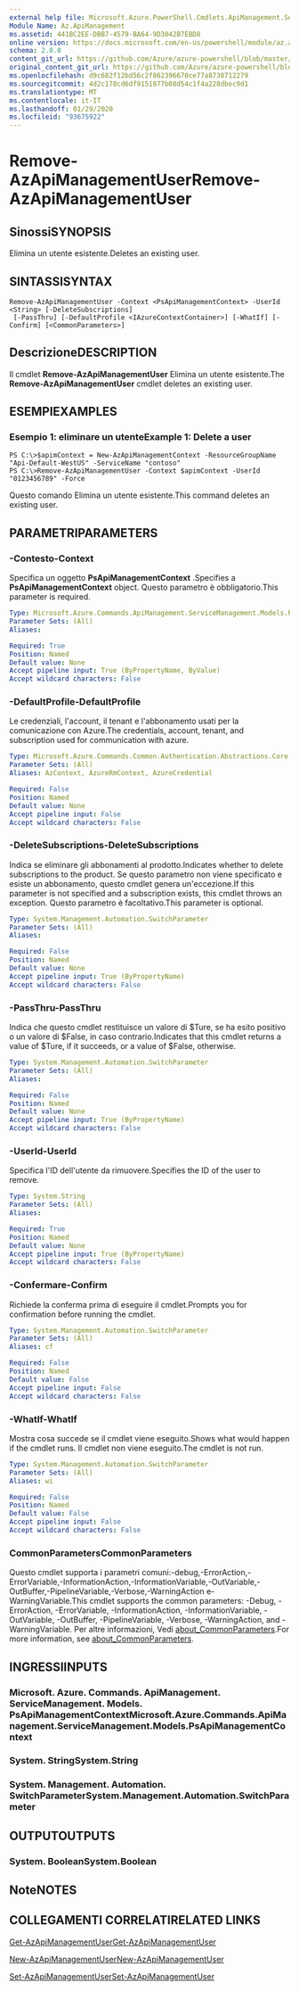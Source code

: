 ```yaml
---
external help file: Microsoft.Azure.PowerShell.Cmdlets.ApiManagement.ServiceManagement.dll-Help.xml
Module Name: Az.ApiManagement
ms.assetid: 441BC2EE-DBB7-4579-BA64-9D3042B7EBD8
online version: https://docs.microsoft.com/en-us/powershell/module/az.apimanagement/remove-azapimanagementuser
schema: 2.0.0
content_git_url: https://github.com/Azure/azure-powershell/blob/master/src/ApiManagement/ApiManagement/help/Remove-AzApiManagementUser.md
original_content_git_url: https://github.com/Azure/azure-powershell/blob/master/src/ApiManagement/ApiManagement/help/Remove-AzApiManagementUser.md
ms.openlocfilehash: d9c682f12bd56c2f862396670ce77a8730712279
ms.sourcegitcommit: 4d2c178cd6df9151877b08d54c1f4a228dbec9d1
ms.translationtype: MT
ms.contentlocale: it-IT
ms.lasthandoff: 01/29/2020
ms.locfileid: "93675922"
---
```

# <span data-ttu-id="aed36-101">Remove-AzApiManagementUser</span><span class="sxs-lookup"><span data-stu-id="aed36-101">Remove-AzApiManagementUser</span></span>

## <span data-ttu-id="aed36-102">Sinossi</span><span class="sxs-lookup"><span data-stu-id="aed36-102">SYNOPSIS</span></span>
<span data-ttu-id="aed36-103">Elimina un utente esistente.</span><span class="sxs-lookup"><span data-stu-id="aed36-103">Deletes an existing user.</span></span>

## <span data-ttu-id="aed36-104">SINTASSI</span><span class="sxs-lookup"><span data-stu-id="aed36-104">SYNTAX</span></span>

```
Remove-AzApiManagementUser -Context <PsApiManagementContext> -UserId <String> [-DeleteSubscriptions]
 [-PassThru] [-DefaultProfile <IAzureContextContainer>] [-WhatIf] [-Confirm] [<CommonParameters>]
```

## <span data-ttu-id="aed36-105">Descrizione</span><span class="sxs-lookup"><span data-stu-id="aed36-105">DESCRIPTION</span></span>
<span data-ttu-id="aed36-106">Il cmdlet **Remove-AzApiManagementUser** Elimina un utente esistente.</span><span class="sxs-lookup"><span data-stu-id="aed36-106">The **Remove-AzApiManagementUser** cmdlet deletes an existing user.</span></span>

## <span data-ttu-id="aed36-107">ESEMPI</span><span class="sxs-lookup"><span data-stu-id="aed36-107">EXAMPLES</span></span>

### <span data-ttu-id="aed36-108">Esempio 1: eliminare un utente</span><span class="sxs-lookup"><span data-stu-id="aed36-108">Example 1: Delete a user</span></span>
```
PS C:\>$apimContext = New-AzApiManagementContext -ResourceGroupName "Api-Default-WestUS" -ServiceName "contoso"
PS C:\>Remove-AzApiManagementUser -Context $apimContext -UserId "0123456789" -Force
```

<span data-ttu-id="aed36-109">Questo comando Elimina un utente esistente.</span><span class="sxs-lookup"><span data-stu-id="aed36-109">This command deletes an existing user.</span></span>

## <span data-ttu-id="aed36-110">PARAMETRI</span><span class="sxs-lookup"><span data-stu-id="aed36-110">PARAMETERS</span></span>

### <span data-ttu-id="aed36-111">-Contesto</span><span class="sxs-lookup"><span data-stu-id="aed36-111">-Context</span></span>
<span data-ttu-id="aed36-112">Specifica un oggetto **PsApiManagementContext** .</span><span class="sxs-lookup"><span data-stu-id="aed36-112">Specifies a **PsApiManagementContext** object.</span></span>
<span data-ttu-id="aed36-113">Questo parametro è obbligatorio.</span><span class="sxs-lookup"><span data-stu-id="aed36-113">This parameter is required.</span></span>

```yaml
Type: Microsoft.Azure.Commands.ApiManagement.ServiceManagement.Models.PsApiManagementContext
Parameter Sets: (All)
Aliases:

Required: True
Position: Named
Default value: None
Accept pipeline input: True (ByPropertyName, ByValue)
Accept wildcard characters: False
```

### <span data-ttu-id="aed36-114">-DefaultProfile</span><span class="sxs-lookup"><span data-stu-id="aed36-114">-DefaultProfile</span></span>
<span data-ttu-id="aed36-115">Le credenziali, l'account, il tenant e l'abbonamento usati per la comunicazione con Azure.</span><span class="sxs-lookup"><span data-stu-id="aed36-115">The credentials, account, tenant, and subscription used for communication with azure.</span></span>

```yaml
Type: Microsoft.Azure.Commands.Common.Authentication.Abstractions.Core.IAzureContextContainer
Parameter Sets: (All)
Aliases: AzContext, AzureRmContext, AzureCredential

Required: False
Position: Named
Default value: None
Accept pipeline input: False
Accept wildcard characters: False
```

### <span data-ttu-id="aed36-116">-DeleteSubscriptions</span><span class="sxs-lookup"><span data-stu-id="aed36-116">-DeleteSubscriptions</span></span>
<span data-ttu-id="aed36-117">Indica se eliminare gli abbonamenti al prodotto.</span><span class="sxs-lookup"><span data-stu-id="aed36-117">Indicates whether to delete subscriptions to the product.</span></span>
<span data-ttu-id="aed36-118">Se questo parametro non viene specificato e esiste un abbonamento, questo cmdlet genera un'eccezione.</span><span class="sxs-lookup"><span data-stu-id="aed36-118">If this parameter is not specified and a subscription exists, this cmdlet throws an exception.</span></span>
<span data-ttu-id="aed36-119">Questo parametro è facoltativo.</span><span class="sxs-lookup"><span data-stu-id="aed36-119">This parameter is optional.</span></span>

```yaml
Type: System.Management.Automation.SwitchParameter
Parameter Sets: (All)
Aliases:

Required: False
Position: Named
Default value: None
Accept pipeline input: True (ByPropertyName)
Accept wildcard characters: False
```

### <span data-ttu-id="aed36-120">-PassThru</span><span class="sxs-lookup"><span data-stu-id="aed36-120">-PassThru</span></span>
<span data-ttu-id="aed36-121">Indica che questo cmdlet restituisce un valore di $Ture, se ha esito positivo o un valore di $False, in caso contrario.</span><span class="sxs-lookup"><span data-stu-id="aed36-121">Indicates that this cmdlet returns a value of $Ture, if it succeeds, or a value of $False, otherwise.</span></span>

```yaml
Type: System.Management.Automation.SwitchParameter
Parameter Sets: (All)
Aliases:

Required: False
Position: Named
Default value: None
Accept pipeline input: True (ByPropertyName)
Accept wildcard characters: False
```

### <span data-ttu-id="aed36-122">-UserId</span><span class="sxs-lookup"><span data-stu-id="aed36-122">-UserId</span></span>
<span data-ttu-id="aed36-123">Specifica l'ID dell'utente da rimuovere.</span><span class="sxs-lookup"><span data-stu-id="aed36-123">Specifies the ID of the user to remove.</span></span>

```yaml
Type: System.String
Parameter Sets: (All)
Aliases:

Required: True
Position: Named
Default value: None
Accept pipeline input: True (ByPropertyName)
Accept wildcard characters: False
```

### <span data-ttu-id="aed36-124">-Confermare</span><span class="sxs-lookup"><span data-stu-id="aed36-124">-Confirm</span></span>
<span data-ttu-id="aed36-125">Richiede la conferma prima di eseguire il cmdlet.</span><span class="sxs-lookup"><span data-stu-id="aed36-125">Prompts you for confirmation before running the cmdlet.</span></span>

```yaml
Type: System.Management.Automation.SwitchParameter
Parameter Sets: (All)
Aliases: cf

Required: False
Position: Named
Default value: False
Accept pipeline input: False
Accept wildcard characters: False
```

### <span data-ttu-id="aed36-126">-WhatIf</span><span class="sxs-lookup"><span data-stu-id="aed36-126">-WhatIf</span></span>
<span data-ttu-id="aed36-127">Mostra cosa succede se il cmdlet viene eseguito.</span><span class="sxs-lookup"><span data-stu-id="aed36-127">Shows what would happen if the cmdlet runs.</span></span>
<span data-ttu-id="aed36-128">Il cmdlet non viene eseguito.</span><span class="sxs-lookup"><span data-stu-id="aed36-128">The cmdlet is not run.</span></span>

```yaml
Type: System.Management.Automation.SwitchParameter
Parameter Sets: (All)
Aliases: wi

Required: False
Position: Named
Default value: False
Accept pipeline input: False
Accept wildcard characters: False
```

### <span data-ttu-id="aed36-129">CommonParameters</span><span class="sxs-lookup"><span data-stu-id="aed36-129">CommonParameters</span></span>
<span data-ttu-id="aed36-130">Questo cmdlet supporta i parametri comuni:-debug,-ErrorAction,-ErrorVariable,-InformationAction,-InformationVariable,-OutVariable,-OutBuffer,-PipelineVariable,-Verbose,-WarningAction e-WarningVariable.</span><span class="sxs-lookup"><span data-stu-id="aed36-130">This cmdlet supports the common parameters: -Debug, -ErrorAction, -ErrorVariable, -InformationAction, -InformationVariable, -OutVariable, -OutBuffer, -PipelineVariable, -Verbose, -WarningAction, and -WarningVariable.</span></span> <span data-ttu-id="aed36-131">Per altre informazioni, Vedi [about_CommonParameters](https://go.microsoft.com/fwlink/?LinkID=113216).</span><span class="sxs-lookup"><span data-stu-id="aed36-131">For more information, see [about_CommonParameters](https://go.microsoft.com/fwlink/?LinkID=113216).</span></span>

## <span data-ttu-id="aed36-132">INGRESSI</span><span class="sxs-lookup"><span data-stu-id="aed36-132">INPUTS</span></span>

### <span data-ttu-id="aed36-133">Microsoft. Azure. Commands. ApiManagement. ServiceManagement. Models. PsApiManagementContext</span><span class="sxs-lookup"><span data-stu-id="aed36-133">Microsoft.Azure.Commands.ApiManagement.ServiceManagement.Models.PsApiManagementContext</span></span>

### <span data-ttu-id="aed36-134">System. String</span><span class="sxs-lookup"><span data-stu-id="aed36-134">System.String</span></span>

### <span data-ttu-id="aed36-135">System. Management. Automation. SwitchParameter</span><span class="sxs-lookup"><span data-stu-id="aed36-135">System.Management.Automation.SwitchParameter</span></span>

## <span data-ttu-id="aed36-136">OUTPUT</span><span class="sxs-lookup"><span data-stu-id="aed36-136">OUTPUTS</span></span>

### <span data-ttu-id="aed36-137">System. Boolean</span><span class="sxs-lookup"><span data-stu-id="aed36-137">System.Boolean</span></span>

## <span data-ttu-id="aed36-138">Note</span><span class="sxs-lookup"><span data-stu-id="aed36-138">NOTES</span></span>

## <span data-ttu-id="aed36-139">COLLEGAMENTI CORRELATI</span><span class="sxs-lookup"><span data-stu-id="aed36-139">RELATED LINKS</span></span>

[<span data-ttu-id="aed36-140">Get-AzApiManagementUser</span><span class="sxs-lookup"><span data-stu-id="aed36-140">Get-AzApiManagementUser</span></span>](./Get-AzApiManagementUser.md)

[<span data-ttu-id="aed36-141">New-AzApiManagementUser</span><span class="sxs-lookup"><span data-stu-id="aed36-141">New-AzApiManagementUser</span></span>](./New-AzApiManagementUser.md)

[<span data-ttu-id="aed36-142">Set-AzApiManagementUser</span><span class="sxs-lookup"><span data-stu-id="aed36-142">Set-AzApiManagementUser</span></span>](./Set-AzApiManagementUser.md)



